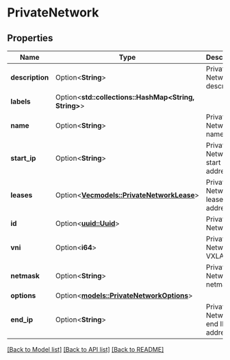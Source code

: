 # PrivateNetwork

## Properties

Name | Type | Description | Notes
------------ | ------------- | ------------- | -------------
**description** | Option<**String**> | Private Network description | [optional]
**labels** | Option<**std::collections::HashMap<String, String>**> |  | [optional]
**name** | Option<**String**> | Private Network name | [optional]
**start_ip** | Option<**String**> | Private Network start IP address | [optional]
**leases** | Option<[**Vec<models::PrivateNetworkLease>**](private-network-lease.md)> | Private Network leased IP addresses | [optional][readonly]
**id** | Option<[**uuid::Uuid**](uuid::Uuid.md)> | Private Network ID | [optional][readonly]
**vni** | Option<**i64**> | Private Network VXLAN ID | [optional]
**netmask** | Option<**String**> | Private Network netmask | [optional]
**options** | Option<[**models::PrivateNetworkOptions**](private-network-options.md)> |  | [optional]
**end_ip** | Option<**String**> | Private Network end IP address | [optional]

[[Back to Model list]](../README.md#documentation-for-models) [[Back to API list]](../README.md#documentation-for-api-endpoints) [[Back to README]](../README.md)


